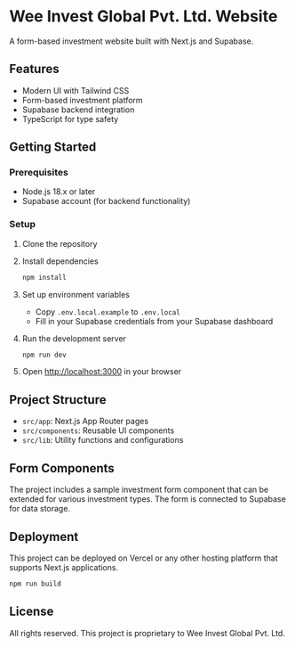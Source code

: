 # Wee Invest Global Pvt. Ltd. Website

A form-based investment website built with Next.js and Supabase.

## Features

- Modern UI with Tailwind CSS
- Form-based investment platform
- Supabase backend integration
- TypeScript for type safety

## Getting Started

### Prerequisites

- Node.js 18.x or later
- Supabase account (for backend functionality)

### Setup

1. Clone the repository

2. Install dependencies
   ```bash
   npm install
   ```

3. Set up environment variables
   - Copy `.env.local.example` to `.env.local`
   - Fill in your Supabase credentials from your Supabase dashboard

4. Run the development server
   ```bash
   npm run dev
   ```

5. Open [http://localhost:3000](http://localhost:3000) in your browser

## Project Structure

- `src/app`: Next.js App Router pages
- `src/components`: Reusable UI components
- `src/lib`: Utility functions and configurations

## Form Components

The project includes a sample investment form component that can be extended for various investment types. The form is connected to Supabase for data storage.

## Deployment

This project can be deployed on Vercel or any other hosting platform that supports Next.js applications.

```bash
npm run build
```

## License

All rights reserved. This project is proprietary to Wee Invest Global Pvt. Ltd.
